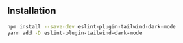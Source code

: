 ## Installation

```bash
npm install --save-dev eslint-plugin-tailwind-dark-mode
yarn add -D eslint-plugin-tailwind-dark-mode
```

```

```
